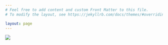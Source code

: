 ```yaml
---
# Feel free to add content and custom Front Matter to this file.
# To modify the layout, see https://jekyllrb.com/docs/themes/#overriding-theme-defaults

layout: page
---
```


<img src="https://upload.wikimedia.org/wikipedia/en/9/9b/Yoda_Empire_Strikes_Back.png">
